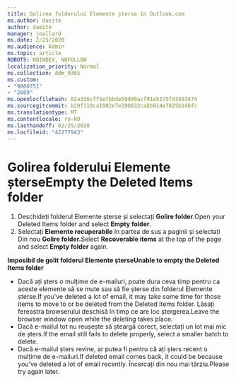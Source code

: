 ```yaml
---
title: Golirea folderului Elemente șterse în Outlook.com
ms.author: daeite
author: daeite
manager: joallard
ms.date: 2/25/2020
ms.audience: Admin
ms.topic: article
ROBOTS: NOINDEX, NOFOLLOW
localization_priority: Normal
ms.collection: Adm_O365
ms.custom:
- "9000751"
- "2689"
ms.openlocfilehash: 82a336cff5e7bbde59d99acf91e5375fd3493474
ms.sourcegitcommit: b20f110ca1002e7e190632cabb914e7825b1dbfc
ms.translationtype: MT
ms.contentlocale: ro-RO
ms.lasthandoff: 02/25/2020
ms.locfileid: "42277943"
---
```

# <a name="empty-the-deleted-items-folder"></a><span data-ttu-id="629a6-102">Golirea folderului Elemente șterse</span><span class="sxs-lookup"><span data-stu-id="629a6-102">Empty the Deleted Items folder</span></span>

1. <span data-ttu-id="629a6-103">Deschideți folderul Elemente șterse și selectați **Golire folder**.</span><span class="sxs-lookup"><span data-stu-id="629a6-103">Open your Deleted Items folder and select **Empty folder**.</span></span>
2. <span data-ttu-id="629a6-104">Selectați **Elemente recuperabile** în partea de sus a paginii și selectați Din nou **Golire folder.**</span><span class="sxs-lookup"><span data-stu-id="629a6-104">Select **Recoverable items** at the top of the page and select **Empty folder** again.</span></span>

<span data-ttu-id="629a6-105">**Imposibil de golit folderul Elemente șterse**</span><span class="sxs-lookup"><span data-stu-id="629a6-105">**Unable to empty the Deleted Items folder**</span></span>

- <span data-ttu-id="629a6-106">Dacă ați șters o mulțime de e-mailuri, poate dura ceva timp pentru ca aceste elemente să se mute sau să fie șterse din folderul Elemente șterse.</span><span class="sxs-lookup"><span data-stu-id="629a6-106">If you've deleted a lot of email, it may take some time for those items to move to or be deleted from the Deleted Items folder.</span></span> <span data-ttu-id="629a6-107">Lăsați fereastra browserului deschisă în timp ce are loc ștergerea.</span><span class="sxs-lookup"><span data-stu-id="629a6-107">Leave the browser window open while the deleting takes place.</span></span>
- <span data-ttu-id="629a6-108">Dacă e-mailul tot nu reușește să șteargă corect, selectați un lot mai mic de șters.</span><span class="sxs-lookup"><span data-stu-id="629a6-108">If the email still fails to delete properly, select a smaller batch to delete.</span></span>
- <span data-ttu-id="629a6-109">Dacă e-mailul șters revine, ar putea fi pentru că ați șters recent o mulțime de e-mailuri.</span><span class="sxs-lookup"><span data-stu-id="629a6-109">If deleted email comes back, it could be because you've deleted a lot of email recently.</span></span> <span data-ttu-id="629a6-110">Încercați din nou mai târziu.</span><span class="sxs-lookup"><span data-stu-id="629a6-110">Please try again later.</span></span>